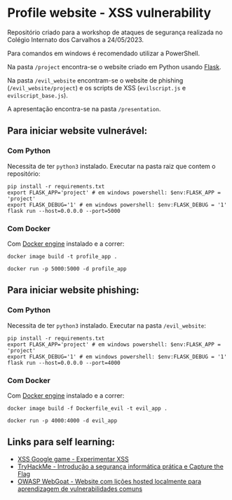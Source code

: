# Profile website - XSS vulnerability

Repositório criado para a workshop de ataques de segurança realizada no Colégio Internato dos Carvalhos a 24/05/2023.

Para comandos em windows é recomendado utilizar a PowerShell.

Na pasta `/project` encontra-se o website criado em Python usando [Flask](https://flask.palletsprojects.com/en/2.3.x/quickstart/). 

Na pasta `/evil_website` encontram-se o website de phishing (`/evil_website/project`) e os scripts de XSS (`evilscript.js` e `evilscript_base.js`).

A apresentação encontra-se na pasta `/presentation`.

## Para iniciar website vulnerável:

### Com Python

Necessita de ter `python3` instalado. Executar na pasta raiz que contem o repositório:

```
pip install -r requirements.txt
export FLASK_APP='project' # em windows powershell: $env:FLASK_APP = 'project'
export FLASK_DEBUG='1' # em windows powershell: $env:FLASK_DEBUG = '1'
flask run --host=0.0.0.0 --port=5000
```

### Com Docker
Com [Docker engine](https://www.docker.com/products/docker-desktop/) instalado e a correr:
```
docker image build -t profile_app .

docker run -p 5000:5000 -d profile_app
```

## Para iniciar website phishing:

### Com Python

Necessita de ter `python3` instalado. Executar na pasta `/evil_website`:

```
pip install -r requirements.txt
export FLASK_APP='project' # em windows powershell: $env:FLASK_APP = 'project'
export FLASK_DEBUG='1' # em windows powershell: $env:FLASK_DEBUG = '1'
flask run --host=0.0.0.0 --port=4000
```

### Com Docker
Com [Docker engine](https://www.docker.com/products/docker-desktop/) instalado e a correr:
```
docker image build -f Dockerfile_evil -t evil_app .

docker run -p 4000:4000 -d evil_app
```

## Links para self learning:

- [XSS Google game - Experimentar XSS](https://xss-game.appspot.com/)
- [TryHackMe - Introdução a segurança informática prática e Capture the Flag](https://tryhackme.com/)
- [OWASP WebGoat - Website com lições hosted localmente para aprendizagem de vulnerabilidades comuns](https://github.com/WebGoat/WebGoat)
